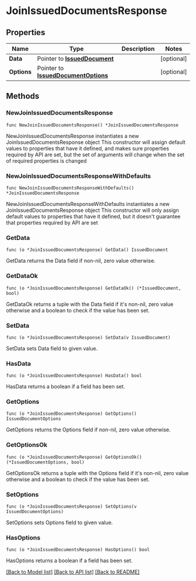 # JoinIssuedDocumentsResponse

## Properties

Name | Type | Description | Notes
------------ | ------------- | ------------- | -------------
**Data** | Pointer to [**IssuedDocument**](IssuedDocument.md) |  | [optional] 
**Options** | Pointer to [**IssuedDocumentOptions**](IssuedDocumentOptions.md) |  | [optional] 

## Methods

### NewJoinIssuedDocumentsResponse

`func NewJoinIssuedDocumentsResponse() *JoinIssuedDocumentsResponse`

NewJoinIssuedDocumentsResponse instantiates a new JoinIssuedDocumentsResponse object
This constructor will assign default values to properties that have it defined,
and makes sure properties required by API are set, but the set of arguments
will change when the set of required properties is changed

### NewJoinIssuedDocumentsResponseWithDefaults

`func NewJoinIssuedDocumentsResponseWithDefaults() *JoinIssuedDocumentsResponse`

NewJoinIssuedDocumentsResponseWithDefaults instantiates a new JoinIssuedDocumentsResponse object
This constructor will only assign default values to properties that have it defined,
but it doesn't guarantee that properties required by API are set

### GetData

`func (o *JoinIssuedDocumentsResponse) GetData() IssuedDocument`

GetData returns the Data field if non-nil, zero value otherwise.

### GetDataOk

`func (o *JoinIssuedDocumentsResponse) GetDataOk() (*IssuedDocument, bool)`

GetDataOk returns a tuple with the Data field if it's non-nil, zero value otherwise
and a boolean to check if the value has been set.

### SetData

`func (o *JoinIssuedDocumentsResponse) SetData(v IssuedDocument)`

SetData sets Data field to given value.

### HasData

`func (o *JoinIssuedDocumentsResponse) HasData() bool`

HasData returns a boolean if a field has been set.

### GetOptions

`func (o *JoinIssuedDocumentsResponse) GetOptions() IssuedDocumentOptions`

GetOptions returns the Options field if non-nil, zero value otherwise.

### GetOptionsOk

`func (o *JoinIssuedDocumentsResponse) GetOptionsOk() (*IssuedDocumentOptions, bool)`

GetOptionsOk returns a tuple with the Options field if it's non-nil, zero value otherwise
and a boolean to check if the value has been set.

### SetOptions

`func (o *JoinIssuedDocumentsResponse) SetOptions(v IssuedDocumentOptions)`

SetOptions sets Options field to given value.

### HasOptions

`func (o *JoinIssuedDocumentsResponse) HasOptions() bool`

HasOptions returns a boolean if a field has been set.


[[Back to Model list]](../README.md#documentation-for-models) [[Back to API list]](../README.md#documentation-for-api-endpoints) [[Back to README]](../README.md)


